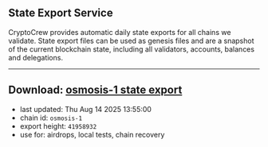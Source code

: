 ## State Export Service
CryptoCrew provides automatic daily state exports for all chains we validate. State export files can be used as genesis files and are a snapshot of the current blockchain state, including all validators, accounts, balances and delegations.

---
**Download: [osmosis-1 state export](https://dl-eu2.ccvalidators.com/SERVICE/osmosis/osmosis-1_export_41958932.json)**
---

- last updated: Thu Aug 14 2025 13:55:00
- chain id: `osmosis-1`
- export height: `41958932`
- use for: airdrops, local tests, chain recovery
